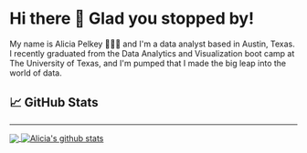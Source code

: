# Hi there 👋 Glad you stopped by!
My name is Alicia Pelkey 👩🏻‍💻 and I'm a data analyst based in Austin, Texas. I recently graduated from the Data Analytics and Visualization boot camp at The University of Texas, and I'm pumped that I made the big leap into the world of data. 

<!-- ## ⚒️ Technologies & Tools -->
<!--- ### Languages: -->
<!---
![Python](https://img.shields.io/badge/Code-Python-informational?style=for-the-badge&logo=python&logoColor=white&color=1ABC9B&labelColor=001837) &nbsp;
![SQL](https://img.shields.io/badge/Code-SQL-informational?style=for-the-badge&logo=SQL&logoColor=white&color=1ABC9B&labelColor=001837) &nbsp;
![HTML](https://img.shields.io/badge/Code-HTML5-informational?style=for-the-badge&logo=html5&logoColor=white&color=1ABC9B&labelColor=001837) &nbsp;
![CSS](https://img.shields.io/badge/Code-CSS3-informational?style=for-the-badge&logo=css3&logoColor=white&color=1ABC9B&labelColor=001837) &nbsp;
![JavaScript](https://img.shields.io/badge/Code-JavaScript-informational?style=for-the-badge&logo=javascript3&logoColor=white&color=1ABC9B&labelColor=001837) &nbsp; -->
<!--- ### Databases: -->
<!--- ### Vizualization Tools: -->
<!--- ### Data Gathering & Transformation: -->

## 📈 GitHub Stats
<hr>
<a href="https://github.com/alplky">
  <img align="center" src="https://github-readme-stats.vercel.app/api/top-langs/?username=alplky&layout=compact&theme=vue-dark" />
</a>

<a href="https://github.com/alplky">
 <img align="center" src="https://github-readme-stats.vercel.app/api?username=alplky&show_icons=true&theme=vue-dark&line_height=20" alt="Alicia's github stats"/>
</a>
